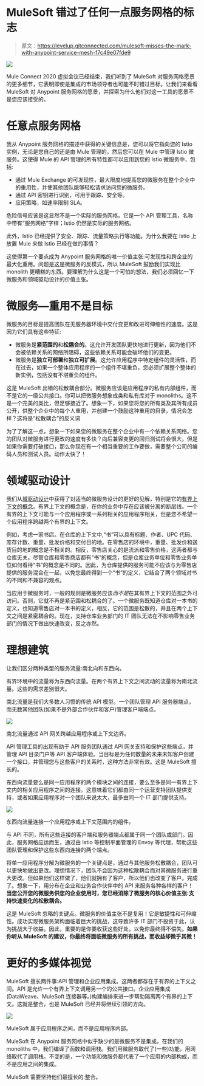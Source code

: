 # MuleSoft 错过了任何一点服务网格的标志

> 原文：<https://levelup.gitconnected.com/mulesoft-misses-the-mark-with-anypoint-service-mesh-f7c49e07fde9>

![](img/58abe2f53df78c209cfdbad390f13fb1.png)

Mule Connect 2020 虚拟会议已经结束，我们听到了 MuleSoft 对服务网格愿景的更多细节，它表明即使是集成的市场领导者也可能不时错过目标。让我们来看看 MuleSoft 对 Anypoint 服务网格的愿景，并探索为什么他们对这一工具的愿景不是您应该接受的。

# 任意点服务网格

我从 Anypoint 服务网格的描述中获得的关键信息是，您可以将它指向您的 Istio 实例，无论是您自己的还是由 Mule 管理的，然后您可以在 Mule 中管理 Istio 微服务。这使得 Mule 的 API 管理的所有特性都可以应用到您的 Istio 微服务中，包括:

*   通过 Mule Exchange 的可发现性，最大限度地提高您的微服务在整个企业中的重用性，并使其他团队能够轻松请求访问您的微服务。
*   通过 API 密钥进行识别，可用于跟踪、安全等。
*   应用策略，如速率限制 SLA。

危险信号应该是这显然不是一个实际的服务网格。它是一个 API 管理工具，名称中带有“服务网格”字样；Istio 仍然是实际的服务网格。

此外，Istio 已经提供了安全、跟踪、流量策略执行等功能。为什么我要在 Istio 上放置 Mule 来做 Istio 已经在做的事情？

这使得第一个要点成为 Anypoint 服务网格的唯一价值主张:可发现性和跨企业的最大化重用。问题是这是微服务的反模式，所以 MuleSoft 鼓励我们实现比 monolith 更糟糕的东西。要理解为什么这是一个可怕的想法，我们必须回忆一下微服务和领域驱动设计的价值主张。

# 微服务—重用不是目标

微服务的目标是提高团队在无服务器环境中交付变更和改进可伸缩性的速度。这是因为它们具有这些特征:

*   微服务是**紧范围的**和**松耦合的**。这允许开发团队更快地进行更新，因为他们不会被依赖关系的网络所阻碍，这些依赖关系可能会破坏他们的变更。
*   微服务是**独立可部署**和**独立可扩展**。这允许应用程序中特定组件的灵活性，而在过去，如果一个整体应用程序的一个组件不堪重负，您必须扩展整个整体的新实例，包括没有不堪重负的组件。

这是 MuleSoft 出错的松散耦合部分。微服务应该是应用程序的私有内部组件，而不是它的一级公共接口。你可以把微服务想象成类和私有库对于 monoliths。这不是一个完美的类比，但足够接近了。想象一下，如果您将您的所有类及其所有成员公开，供整个企业中的每个人重用，并创建一个鼓励这种重用的目录，情况会怎样？这将是“松散耦合”的反义词

为了了解这一点，想象一下如果您的微服务在整个企业中有一个依赖关系网络。您的团队对微服务进行更改的速度有多快？向后兼容变更的回归测试将会很大，但是如果你需要打破接口，那么你现在有一个相当重要的工作要做，需要整个公司的编码人员和测试人员。动作太快了！

# 领域驱动设计

我们从[域驱动设计](https://martinfowler.com/bliki/DomainDrivenDesign.html)中获得了对适当的微服务设计的更好的见解，特别是它的[有界上下文的概念](https://martinfowler.com/bliki/BoundedContext.html)。有界上下文的概念是，在你的业务中存在应该被分离的断层线。一个有界的上下文可能与一个应用程序或一系列相关的应用程序相关，但是您不希望一个应用程序跨越两个有界的上下文。

例如，考虑一家书店。在仓库的上下文中,“书”可以具有标题、作者、UPC 代码、库存计数、重量、批发价格和交付目的地。在零售店的环境中，重量、批发价和送货目的地的概念是不相关的。相反，零售店关心的是流派和零售价格，这两者都与仓库无关。尽管仓库和零售商店都有“书”的概念，但是仓库业务单位和零售业务单位如何看待“书”的概念是不同的。因此，为仓库提供的服务可能不应该与为零售店提供的服务混合在一起，以免您最终得到一个“书”的定义，它结合了两个领域对书的不同和不兼容的观点。

当应用于微服务时，一般的规则是微服务应该*而不是*在其有界上下文的范围之外可访问。否则，它就不再是紧范围和松耦合的了。一个微服务既知道仓库对一本书的定义，也知道零售店对一本书的定义，相反，它的范围是松散的，并且在两个上下文之间是紧密耦合的。现在，支持仓库业务部门的 IT 团队无法在不影响零售业务部门的情况下做出快速改变，反之亦然。

# 理想建筑

让我们区分两种类型的服务流量:南北向和东西向。

有界环境中的流量称为东西向流量。在两个有界上下文之间流动的流量称为南北流量。这些的需求差别很大。

南北流量是我们大多数人习惯的传统 API 模型。一个团队管理 API 服务器端点，而无数其他团队(如果不是外部合作伙伴和客户)管理客户端端点。

![](img/9d8be4a274bcb0f7f36b320bff16dd51.png)

南北流量通过 API 网关跨越应用程序或上下文边界。

API 管理工具的出现有助于 API 服务团队通过 API 网关支持和保护这些端点，并管理 API 目录门户等 API 客户端体验。当目标是为任何数量的未来未知客户创建一个接口，并管理您与这些客户的关系时，这种方法非常有效。这是 MuleSoft 擅长的。

东西向流量要么是同一应用程序的两个模块之间的连接，要么至多是同一有界上下文内的相关应用程序之间的连接。这意味着它们都由同一个运营支持团队提供支持，或者如果应用程序对一个团队来说太大，最多由同一个 IT 部门提供支持。

![](img/ef8bf04a7130c5d9d1b34d6e3d4822a6.png)

东西向流量连接一个应用程序或上下文范围内的组件。

与 API 不同，所有这些连接的客户端和服务器端点都属于同一个团队或部门。因此，服务网格应运而生，通过由 Istio 等控制平面管理的 Envoy 等代理，帮助这些团队管理和保护这些东西向连接的两个端点。

将单一应用程序分解为微服务的一个关键点是，通过与其他服务松散耦合，团队可以更快地做出更改。理想情况下，团队不会因为这种松散耦合而对其微服务进行重大更改。但如果他们这样做了，他们就拥有了客户，所以他们也改变了客户。完成了。想象一下，用分布在企业和业务合作伙伴中的 API 来服务各种各样的客户！**当您公开您的微服务供您的企业使用时，您已经消除了微服务的核心价值主张:支持快速变化的松散耦合。**

这是 MuleSoft 忽略的关键点。微服务的价值主张不是复用！它是敏捷性和可伸缩性。成功实现微服务架构面临着巨大的挑战，这导致许多 IT 部门不投资于此，认为挑战大于收益。因此，重要的是你要收获这些好处，以免你最终得不偿失。**如果你听从 MuleSoft 的建议，你最终将面临微服务的所有挑战，而收益却微乎其微！**

# 更好的多媒体视觉

MuleSoft 擅长两件事:API 管理和企业应用集成。这两者都存在于有界的上下文之间。API 是允许一个有界上下文调用另一个的公共接口。企业应用集成(DataWeave、MuleSoft 连接器等。)构建编排来进一步帮助隔离两个有界的上下文。这就是整合，也是 MuleSoft 已经并将继续引领的方向。

![](img/f8d2c9fd12fb1520b0410d45d9b8bc2e.png)

MuleSoft 属于应用程序之间，而不是应用程序内部。

MuleSoft 在 Anypoint 服务网格中似乎缺少的是微服务不是集成。在我们的 monoliths 中，我们编译了函数和调用栈。我们用微服务取代了(一些)功能，用网络取代了调用栈。不变的是，一个功能和微服务都代表了一个应用的内部构成，而不是应用之间的集成。

MuleSoft 需要坚持他们最擅长的:整合。